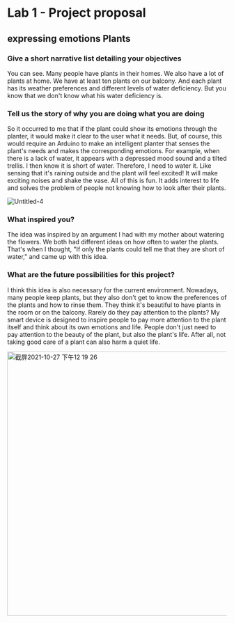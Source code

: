 # Lab 1 - Project proposal 

## expressing emotions Plants

### Give a short narrative list detailing your objectives
You can see. Many people have plants in their homes. We also have a lot of plants at home. We have at least ten plants on our balcony. And each plant has its weather preferences and different levels of water deficiency. But you know that we don't know what his water deficiency is.

### Tell us the story of why you are doing what you are doing
So it occurred to me that if the plant could show its emotions through the planter, it would make it clear to the user what it needs. But, of course, this would require an Arduino to make an intelligent planter that senses the plant's needs and makes the corresponding emotions.
For example, when there is a lack of water, it appears with a depressed mood sound and a tilted trellis. I then know it is short of water. Therefore, I need to water it.
Like sensing that it's raining outside and the plant will feel excited! It will make exciting noises and shake the vase.
All of this is fun. It adds interest to life and solves the problem of people not knowing how to look after their plants.

![Untitled-4](https://user-images.githubusercontent.com/92038037/143787201-0d1d28cf-8fd9-4466-8a29-d2b1cb4749f7.jpg)


### What inspired you? 
The idea was inspired by an argument I had with my mother about watering the flowers. We both had different ideas on how often to water the plants. That's when I thought, "If only the plants could tell me that they are short of water," and came up with this idea.

### What are the future possibilities for this project?
I think this idea is also necessary for the current environment. Nowadays, many people keep plants, but they also don't get to know the preferences of the plants and how to rinse them. They think it's beautiful to have plants in the room or on the balcony. Rarely do they pay attention to the plants? My smart device is designed to inspire people to pay more attention to the plant itself and think about its own emotions and life. People don't just need to pay attention to the beauty of the plant, but also the plant's life. After all, not taking good care of a plant can also harm a quiet life.


<img width="607" alt="截屏2021-10-27 下午12 19 26" src="https://user-images.githubusercontent.com/92038037/143787205-f1b24529-6d71-4b41-8aad-f746846fb1aa.png">
